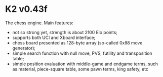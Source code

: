 K2 v0.43f
==
The chess engine.
Main features:
- not so strong yet, strength is about 2100 Elo points;
- supports both UCI and Xboard interface;
- chess board presented as 128-byte array (so-called 0x88 move generator);
- simple search function with null move, PVS, futility and transposition table;
- simple position evaluation with middle-game and endgame terms, such as material,
  piece-square table, some pawn terms, king safety, etc
